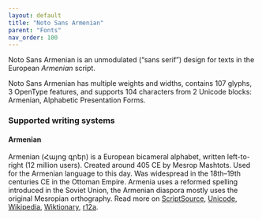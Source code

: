 ```yaml
---
layout: default
title: "Noto Sans Armenian"
parent: "Fonts"
nav_order: 100
---
```

Noto Sans Armenian is an unmodulated (“sans serif”) design for texts in the European _Armenian_ script. 

Noto Sans Armenian has multiple weights and widths, contains 107 glyphs, 3 OpenType features, and supports 104 characters from 2 Unicode blocks: Armenian, Alphabetic Presentation Forms.


### Supported writing systems


#### Armenian

Armenian (<span class='autonym'>Հայոց գրեր</span>) is a European bicameral alphabet, written left-to-right (12 million users). Created around 405 CE by Mesrop Mashtots. Used for the Armenian language to this day. Was widespread in the 18th–19th centuries CE in the Ottoman Empire. Armenia uses a reformed spelling introduced in the Soviet Union, the Armenian diaspora mostly uses the original Mesropian orthography. Read more on [ScriptSource](https://scriptsource.org/scr/Armn), [Unicode](https://www.unicode.org/versions/Unicode13.0.0/ch07.pdf#G3334), [Wikipedia](https://en.wikipedia.org/wiki/ISO_15924:Armn), [Wiktionary](https://en.wiktionary.org/wiki/Category:Armenian_script), [r12a](https://r12a.github.io/scripts/links?iso=Armn).

